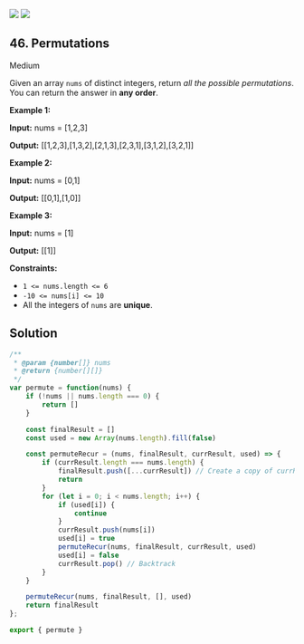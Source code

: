 [![](https://img.shields.io/github/stars/javadev/LeetCode-in-All?label=Stars&style=flat-square)](https://github.com/javadev/LeetCode-in-All)
[![](https://img.shields.io/github/forks/javadev/LeetCode-in-All?label=Fork%20me%20on%20GitHub%20&style=flat-square)](https://github.com/javadev/LeetCode-in-All/fork)

## 46\. Permutations

Medium

Given an array `nums` of distinct integers, return _all the possible permutations_. You can return the answer in **any order**.

**Example 1:**

**Input:** nums = [1,2,3]

**Output:** [[1,2,3],[1,3,2],[2,1,3],[2,3,1],[3,1,2],[3,2,1]]

**Example 2:**

**Input:** nums = [0,1]

**Output:** [[0,1],[1,0]]

**Example 3:**

**Input:** nums = [1]

**Output:** [[1]]

**Constraints:**

*   `1 <= nums.length <= 6`
*   `-10 <= nums[i] <= 10`
*   All the integers of `nums` are **unique**.

## Solution

```javascript
/**
 * @param {number[]} nums
 * @return {number[][]}
 */
var permute = function(nums) {
    if (!nums || nums.length === 0) {
        return []
    }

    const finalResult = []
    const used = new Array(nums.length).fill(false)

    const permuteRecur = (nums, finalResult, currResult, used) => {
        if (currResult.length === nums.length) {
            finalResult.push([...currResult]) // Create a copy of currResult
            return
        }
        for (let i = 0; i < nums.length; i++) {
            if (used[i]) {
                continue
            }
            currResult.push(nums[i])
            used[i] = true
            permuteRecur(nums, finalResult, currResult, used)
            used[i] = false
            currResult.pop() // Backtrack
        }
    }

    permuteRecur(nums, finalResult, [], used)
    return finalResult
};

export { permute }
```